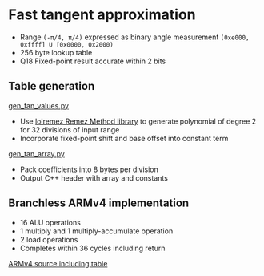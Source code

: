 # Fast tangent approximation

* Range `(-π/4, π/4)` expressed as binary angle measurement `(0xe000, 0xffff] U [0x0000, 0x2000)`
* 256 byte lookup table
* Q18 Fixed-point result accurate within 2 bits

## Table generation

[gen_tan_values.py](gen_tan_values.py)

* Use [lolremez Remez Method library](https://github.com/samhocevar/lolremez) to generate polynomial of degree 2 for 32 divisions of input range
* Incorporate fixed-point shift and base offset into constant term

[gen_tan_array.py](gen_tan_array.py)

* Pack coefficients into 8 bytes per division
* Output C++ header with array and constants

## Branchless ARMv4 implementation

* 16 ALU operations
* 1 multiply and 1 multiply-accumulate operation
* 2 load operations
* Completes within 36 cycles including return

[ARMv4 source including table](arm-test/tan_approx.arm.s)
